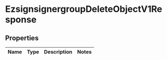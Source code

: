 
# EzsignsignergroupDeleteObjectV1Response

## Properties
| Name | Type | Description | Notes |
| ------------ | ------------- | ------------- | ------------- |



